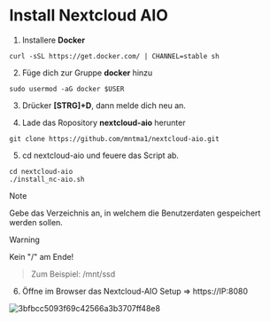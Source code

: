 # Install Nextcloud AIO
 
1. Installere **Docker** 
```
curl -sSL https://get.docker.com/ | CHANNEL=stable sh
```
2. Füge dich zur Gruppe **docker** hinzu
 
```
sudo usermod -aG docker $USER
```
3. Drücker **[STRG]+D**, dann melde dich neu an.
 
4. Lade das Ropository **nextcloud-aio** herunter
 
```
git clone https://github.com/mntma1/nextcloud-aio.git
```
 
5. cd nextcloud-aio und feuere das Script ab.

```
cd nextcloud-aio
./install_nc-aio.sh
```
> [!NOTE]
> Gebe das Verzeichnis an, in welchem die Benutzerdaten gespeichert werden sollen.

> [!WARNING]
> Kein "/" am Ende!
>> Zum Beispiel: /mnt/ssd
 
6. Öffne im Browser das Nextcloud-AIO Setup => https://IP:8080

![3bfbcc5093f69c42566a3b3707ff48e8](https://github.com/user-attachments/assets/315eae5f-495d-46dd-a9f5-451b5069e270)


